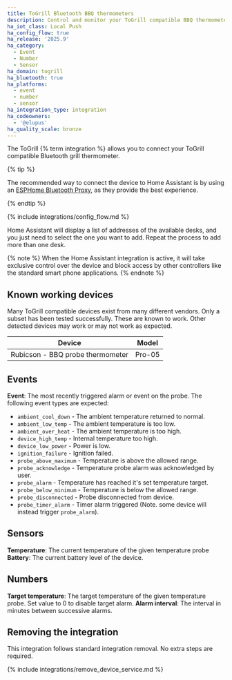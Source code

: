 ```yaml
---
title: ToGrill Bluetooth BBQ thermometers
description: Control and monitor your ToGrill compatible BBQ thermometers.
ha_iot_class: Local Push
ha_config_flow: true
ha_release: '2025.9'
ha_category:
  - Event
  - Number
  - Sensor
ha_domain: togrill
ha_bluetooth: true
ha_platforms:
  - event
  - number
  - sensor
ha_integration_type: integration
ha_codeowners:
  - '@elupus'
ha_quality_scale: bronze
---
```


The ToGrill {% term integration %} allows you to connect your ToGrill compatible Bluetooth grill thermometer.

{% tip %}

The recommended way to connect the device to Home Assistant is by using an [ESPHome Bluetooth Proxy](https://esphome.io/projects/?type=bluetooth), as they provide the best experience.

{% endtip %}

{% include integrations/config_flow.md %}

Home Assistant will display a list of addresses of the available desks, and you just need to select the one you want to add. Repeat the process to add more than one desk.

{% note %}
When the Home Assistant integration is active, it will take exclusive control over the device and block access by other controllers like the standard smart phone applications.
{% endnote %}

## Known working devices

Many ToGrill compatible devices exist from many different vendors. Only a subset has been tested successfully. These are known to work. Other detected devices may work or may not work as expected.

| Device                           | Model  |
|----------------------------------|--------|
| Rubicson - BBQ probe thermometer | Pro-05 |

## Events

**Event**: The most recently triggered alarm or event on the probe. The following event types are expected:

- `ambient_cool_down` - The ambient temperature returned to normal.
- `ambient_low_temp` - The ambient temperature is too low.
- `ambient_over_heat` - The ambient temperature is too high.
- `device_high_temp` - Internal temperature too high.
- `device_low_power` - Power is low.
- `ignition_failure` - Ignition failed.
- `probe_above_maximum` - Temperature is above the allowed range.
- `probe_acknowledge` - Temperature probe alarm was acknowledged by user.
- `probe_alarm` - Temperature has reached it's set temperature target.
- `probe_below_minimum` - Temperature is below the allowed range.
- `probe_disconnected` - Probe disconnected from device.
- `probe_timer_alarm` - Timer alarm triggered (Note. some device will instead trigger `probe_alarm`).

## Sensors

**Temperature**: The current temperature of the given temperature probe
**Battery**: The current battery level of the device.

## Numbers

**Target temperature**: The target temperature of the given temperature probe. Set value to 0 to disable target alarm.
**Alarm interval**: The interval in minutes between successive alarms.

## Removing the integration

This integration follows standard integration removal. No extra steps are required.

{% include integrations/remove_device_service.md %}
